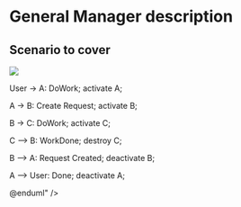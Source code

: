 # General Manager description

## Scenario to cover

<div>
<img src="https://g.gravizo.com/svg? @startuml;

actor User; participant &quot;First Class&quot; as A; participant &quot;Second Class&quot; as B; participant &quot;Last Class&quot; as C;

User -> A: DoWork; activate A;

A -> B: Create Request; activate B;

B -> C: DoWork; activate C;

C --> B: WorkDone; destroy C;

B --> A: Request Created; deactivate B;

A --> User: Done; deactivate A;

@enduml" />
</div>
